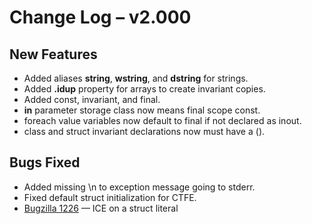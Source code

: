 # Change Log &ndash; v2.000

## New Features

* Added aliases **string**, **wstring**, and **dstring** for strings.
* Added **.idup** property for arrays to create invariant copies.
* Added const, invariant, and final.
* **in** parameter storage class now means final scope const.
* foreach value variables now default to final if not declared as inout.
* class and struct invariant declarations now must have a ().

## Bugs Fixed

* Added missing \n to exception message going to stderr.
* Fixed default struct initialization for CTFE.
* [Bugzilla 1226](/bug/1226) &mdash; ICE on a struct literal
